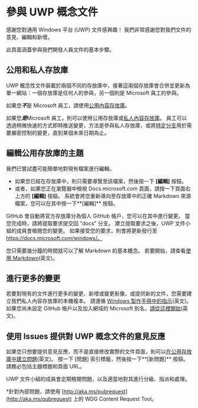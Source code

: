 # <a name="contributing-to-uwp-conceptual-documentation"></a>參與 UWP 概念文件

感謝您對通用 Windows 平台 (UWP) 文件感興趣！ 我們非常感謝您對我們文件的意見、編輯和新增。

此頁面涵蓋參與我們開發人員文件的基本步驟。

## <a name="public-and-private-repos"></a>公用和私人存放庫

UWP 概念性文件裝載於兩個不同的存放庫中，接著這兩個存放庫會合併並更新為單一網站：一個存放庫是任何人的參與，另一個則是 Microsoft 員工的參與。

如果您***不***是 Microsoft 員工，請使用[公用內容存放庫](https://github.com/MicrosoftDocs/windows-uwp)。

如果您***是***Microsoft 員工，則可以使用公用存放庫或[私人內容存放庫](https://cpubwin.visualstudio.com/_git/windows-uwp)。 員工可以透過稍微快速的方式即時推送變更，方法是參與私人存放庫，或將[特定分支](https://review.docs.microsoft.com/en-us/windows-authoring-guide/uwp/conceptual/setup-local-repo-for-large-changes#what-branch-should-i-use-for-my-authoring)用於需要嚴密控制的變更，直到某個未來日期為止。

## <a name="editing-topics-on-the-public-repo"></a>編輯公用存放庫的主題

我們已嘗試盡可能簡單地對現有檔案進行編輯。 
- 如果您已經在存放庫中，則只需要導覽至該檔案，然後按一下 **[編輯]** 按鈕。  
- 或者，如果您正在瀏覽器中檢視 Docs.microsoft.com 頁面，請按一下頁面右上方的 **[編輯]** 按鈕。 系統會將您重新導向至存放庫中的正確 Markdown 來源檔案，您可以在其中按一下**[編輯]** 按鈕。 

GitHub 會自動將官方存放庫分為個人 GitHub 帳戶，您可以在其中進行變更。 當您完成時，請將提取要求提交回 "docs" 分支。 建立提取要求之後，UWP 文件小組的成員會檢閱您的變更。 如果接受您的要求，則會將更新發行至 https://docs.microsoft.com/windows/。

您只需要幾分鐘的時間就可以了解 Markdown 的基本概念。  若要開始，請查看[使用 Markdown](https://guides.github.com/features/mastering-markdown/)(英文)。

## <a name="making-more-substantial-changes"></a>進行更多的變更

若要對現有的文件進行更多的變更、新增或變更影像，或提供新的文件，您需要建立我們私人內容存放庫的本機複本。 請遵循 [Windows 製作手冊中的指示](https://review.docs.microsoft.com/en-us/windows-authoring-guide/uwp/conceptual/)(英文)。 如果您尚未設定 GitHub 帳戶以及加入網域的 Microsoft 別名，[請從這裡開始](https://review.docs.microsoft.com/en-us/windows-authoring-guide/github-account)(英文)。

## <a name="using-issues-to-provide-feedback-on-uwp-conceptual-documentation"></a>使用 Issues 提供對 UWP 概念文件的意見反應

如果您只想要提供意見反應，而不是直接修改實際的文件頁面，則可以[在公用存放庫中建立問題](https://github.com/MicrosoftDocs/windows-uwp/issues)(英文)。 按一下 [問題] 索引標籤，然後按一下**[新問題]** 按鈕。 請務必包括主題標題和頁面 URL。

UWP 文件小組的成員會定期檢閱問題，以及適當地對其進行分級、指派和處理。

*針對內部問題，請使用 [http://aka.ms/pubrequest](http://aka.ms/pubrequest) 上的 WDG Content Request Tool。 
